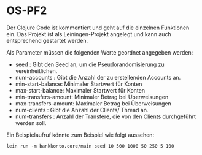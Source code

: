# OS-PF2
Der Clojure Code ist kommentiert und geht auf die einzelnen Funktionen ein.
Das Projekt ist als Leiningen-Projekt angelegt und kann auch entsprechend gestartet werden.

Als Parameter müssen die folgenden Werte geordnet angegeben werden:
- seed : Gibt den Seed an, um die Pseudorandomisierung zu vereinheitlichen.
- num-accounts : Gibt die Anzahl der zu erstellenden Accounts an.
- min-start-balance: Minimaler Startwert für Konten
- max-start-balance: Maximaler Startwert für Konten
- min-transfers-amount: Minimaler Betrag bei Überweisungen
- max-transfers-amount: Maximaler Betrag bei Überweisungen
- num-clients : Gibt die Anzahl der Clients/ Thread an.
- num-transfers : Anzahl der Transfere, die von den Clients durchgeführt werden soll.


Ein Beispielaufruf könnte zum Beispiel wie folgt aussehen:

    lein run -m bankkonto.core/main seed 10 500 1000 50 250 5 100 